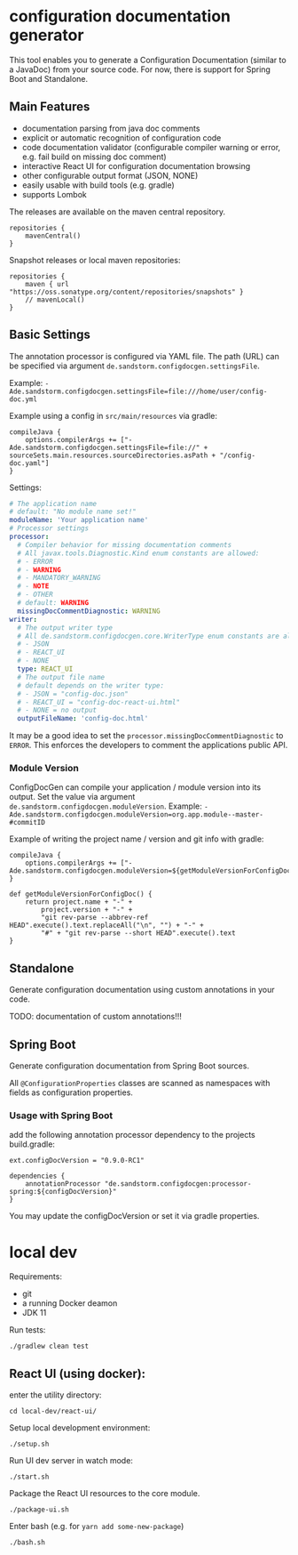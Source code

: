 # configuration documentation generator

This tool enables you to generate a Configuration Documentation (similar to a JavaDoc) from your source code.
For now, there is support for Spring Boot and Standalone.

## Main Features

- documentation parsing from java doc comments
- explicit or automatic recognition of configuration code
- code documentation validator (configurable compiler warning or error, e.g. fail build on missing doc comment)
- interactive React UI for configuration documentation browsing
- other configurable output format (JSON, NONE)
- easily usable with build tools (e.g. gradle)
- supports Lombok

The releases are available on the maven central repository.
```
repositories {
    mavenCentral()
}
```

Snapshot releases or local maven repositories:
```
repositories {
    maven { url "https://oss.sonatype.org/content/repositories/snapshots" }
    // mavenLocal()
}
```

## Basic Settings
The annotation processor is configured via YAML file. The path (URL) can be specified via argument `de.sandstorm.configdocgen.settingsFile`.

Example: `-Ade.sandstorm.configdocgen.settingsFile=file:///home/user/config-doc.yml`

Example using a config in `src/main/resources` via gradle:
```
compileJava {
    options.compilerArgs += ["-Ade.sandstorm.configdocgen.settingsFile=file://" + sourceSets.main.resources.sourceDirectories.asPath + "/config-doc.yaml"]
}
```

Settings:
```yaml
# The application name
# default: "No module name set!"
moduleName: 'Your application name'
# Processor settings
processor:
  # Compiler behavior for missing documentation comments
  # All javax.tools.Diagnostic.Kind enum constants are allowed:
  # - ERROR
  # - WARNING
  # - MANDATORY_WARNING
  # - NOTE
  # - OTHER
  # default: WARNING
  missingDocCommentDiagnostic: WARNING
writer:
  # The output writer type
  # All de.sandstorm.configdocgen.core.WriterType enum constants are allowed: 
  # - JSON
  # - REACT_UI
  # - NONE
  type: REACT_UI
  # The output file name
  # default depends on the writer type:
  # - JSON = "config-doc.json"
  # - REACT_UI = "config-doc-react-ui.html"
  # - NONE = no output 
  outputFileName: 'config-doc.html'
```

It may be a good idea to set the `processor.missingDocCommentDiagnostic` to `ERROR`. 
This enforces the developers to comment the applications public API.

### Module Version
ConfigDocGen can compile your application / module version into its output. Set the value via argument `de.sandstorm.configdocgen.moduleVersion`.
Example: `-Ade.sandstorm.configdocgen.moduleVersion=org.app.module--master-#commitID`

Example of writing the project name / version and git info with gradle:
```
compileJava {
    options.compilerArgs += ["-Ade.sandstorm.configdocgen.moduleVersion=${getModuleVersionForConfigDoc()}"]
}

def getModuleVersionForConfigDoc() {
    return project.name + "-" +
        project.version + "-" +
        "git rev-parse --abbrev-ref HEAD".execute().text.replaceAll("\n", "") + "-" +
        "#" + "git rev-parse --short HEAD".execute().text
}
```

## Standalone
Generate configuration documentation using custom annotations in your code.

TODO: documentation of custom annotations!!!

## Spring Boot
Generate configuration documentation from Spring Boot sources.

All `@ConfigurationProperties` classes are scanned as namespaces with fields as configuration properties.

### Usage with Spring Boot

add the following annotation processor dependency to the projects build.gradle:
```
ext.configDocVersion = "0.9.0-RC1"

dependencies {
    annotationProcessor "de.sandstorm.configdocgen:processor-spring:${configDocVersion}"
}
```

You may update the configDocVersion or set it via gradle properties.

# local dev

Requirements:
- git
- a running Docker deamon
- JDK 11

Run tests:
```
./gradlew clean test
```

## React UI (using docker):

enter the utility directory:
```
cd local-dev/react-ui/
```

Setup local development environment:
```
./setup.sh
```

Run UI dev server in watch mode:
```
./start.sh
```

Package the React UI resources to the core module.
```
./package-ui.sh
```

Enter bash (e.g. for `yarn add some-new-package`)
```
./bash.sh
```

